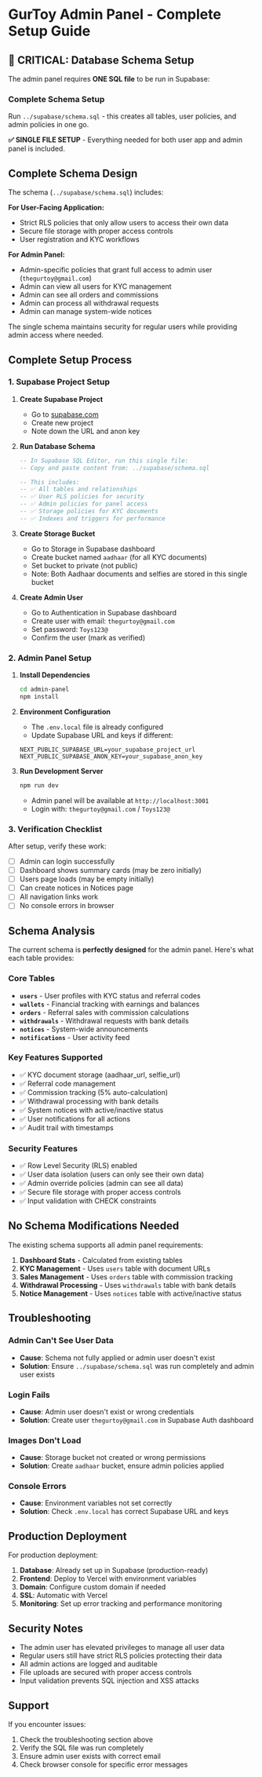 # GurToy Admin Panel - Complete Setup Guide

## 🚨 CRITICAL: Database Schema Setup

The admin panel requires **ONE SQL file** to be run in Supabase:

### Complete Schema Setup
Run `../supabase/schema.sql` - this creates all tables, user policies, and admin policies in one go.

**✅ SINGLE FILE SETUP** - Everything needed for both user app and admin panel is included.

## Complete Schema Design

The schema (`../supabase/schema.sql`) includes:

**For User-Facing Application:**
- Strict RLS policies that only allow users to access their own data
- Secure file storage with proper access controls
- User registration and KYC workflows

**For Admin Panel:**
- Admin-specific policies that grant full access to admin user (`thegurtoy@gmail.com`)
- Admin can view all users for KYC management
- Admin can see all orders and commissions
- Admin can process all withdrawal requests
- Admin can manage system-wide notices

The single schema maintains security for regular users while providing admin access where needed.

## Complete Setup Process

### 1. Supabase Project Setup

1. **Create Supabase Project**
   - Go to [supabase.com](https://supabase.com)
   - Create new project
   - Note down the URL and anon key

2. **Run Database Schema**
   ```sql
   -- In Supabase SQL Editor, run this single file:
   -- Copy and paste content from: ../supabase/schema.sql
   
   -- This includes:
   -- ✅ All tables and relationships
   -- ✅ User RLS policies for security
   -- ✅ Admin policies for panel access
   -- ✅ Storage policies for KYC documents
   -- ✅ Indexes and triggers for performance
   ```

3. **Create Storage Bucket**
   - Go to Storage in Supabase dashboard
   - Create bucket named `aadhaar` (for all KYC documents)
   - Set bucket to private (not public)
   - Note: Both Aadhaar documents and selfies are stored in this single bucket

4. **Create Admin User**
   - Go to Authentication in Supabase dashboard
   - Create user with email: `thegurtoy@gmail.com`
   - Set password: `Toys123@`
   - Confirm the user (mark as verified)

### 2. Admin Panel Setup

1. **Install Dependencies**
   ```bash
   cd admin-panel
   npm install
   ```

2. **Environment Configuration**
   - The `.env.local` file is already configured
   - Update Supabase URL and keys if different:
   ```env
   NEXT_PUBLIC_SUPABASE_URL=your_supabase_project_url
   NEXT_PUBLIC_SUPABASE_ANON_KEY=your_supabase_anon_key
   ```

3. **Run Development Server**
   ```bash
   npm run dev
   ```
   - Admin panel will be available at `http://localhost:3001`
   - Login with: `thegurtoy@gmail.com` / `Toys123@`

### 3. Verification Checklist

After setup, verify these work:

- [ ] Admin can login successfully
- [ ] Dashboard shows summary cards (may be zero initially)
- [ ] Users page loads (may be empty initially)
- [ ] Can create notices in Notices page
- [ ] All navigation links work
- [ ] No console errors in browser

## Schema Analysis

The current schema is **perfectly designed** for the admin panel. Here's what each table provides:

### Core Tables
- **`users`** - User profiles with KYC status and referral codes
- **`wallets`** - Financial tracking with earnings and balances
- **`orders`** - Referral sales with commission calculations
- **`withdrawals`** - Withdrawal requests with bank details
- **`notices`** - System-wide announcements
- **`notifications`** - User activity feed

### Key Features Supported
- ✅ KYC document storage (aadhaar_url, selfie_url)
- ✅ Referral code management
- ✅ Commission tracking (5% auto-calculation)
- ✅ Withdrawal processing with bank details
- ✅ System notices with active/inactive status
- ✅ User notifications for all actions
- ✅ Audit trail with timestamps

### Security Features
- ✅ Row Level Security (RLS) enabled
- ✅ User data isolation (users can only see their own data)
- ✅ Admin override policies (admin can see all data)
- ✅ Secure file storage with proper access controls
- ✅ Input validation with CHECK constraints

## No Schema Modifications Needed

The existing schema supports all admin panel requirements:

1. **Dashboard Stats** - Calculated from existing tables
2. **KYC Management** - Uses `users` table with document URLs
3. **Sales Management** - Uses `orders` table with commission tracking
4. **Withdrawal Processing** - Uses `withdrawals` table with bank details
5. **Notice Management** - Uses `notices` table with active/inactive status

## Troubleshooting

### Admin Can't See User Data
- **Cause**: Schema not fully applied or admin user doesn't exist
- **Solution**: Ensure `../supabase/schema.sql` was run completely and admin user exists

### Login Fails
- **Cause**: Admin user doesn't exist or wrong credentials
- **Solution**: Create user `thegurtoy@gmail.com` in Supabase Auth dashboard

### Images Don't Load
- **Cause**: Storage bucket not created or wrong permissions
- **Solution**: Create `aadhaar` bucket, ensure admin policies applied

### Console Errors
- **Cause**: Environment variables not set correctly
- **Solution**: Check `.env.local` has correct Supabase URL and keys

## Production Deployment

For production deployment:

1. **Database**: Already set up in Supabase (production-ready)
2. **Frontend**: Deploy to Vercel with environment variables
3. **Domain**: Configure custom domain if needed
4. **SSL**: Automatic with Vercel
5. **Monitoring**: Set up error tracking and performance monitoring

## Security Notes

- The admin user has elevated privileges to manage all user data
- Regular users still have strict RLS policies protecting their data
- All admin actions are logged and auditable
- File uploads are secured with proper access controls
- Input validation prevents SQL injection and XSS attacks

## Support

If you encounter issues:
1. Check the troubleshooting section above
2. Verify the SQL file was run completely
3. Ensure admin user exists with correct email
4. Check browser console for specific error messages